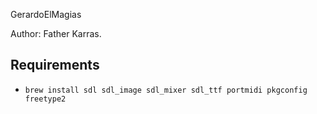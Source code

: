 GerardoElMagias

Author: Father Karras.

## Requirements
* `brew install sdl sdl_image sdl_mixer sdl_ttf portmidi pkgconfig freetype2`